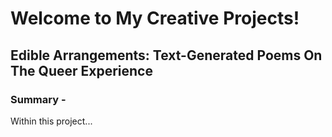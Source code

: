 # Welcome to My Creative Projects!
## Edible Arrangements: Text-Generated Poems On The Queer Experience
### Summary - 
Within this project... 
